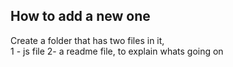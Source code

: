 ## How to add a new one
Create a folder that has two files in it,  
1 -  js file
2- a readme file, to explain whats going on